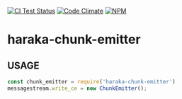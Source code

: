 [![CI Test Status][ci-img]][ci-url]
[![Code Climate][clim-img]][clim-url]
[![NPM][npm-img]][npm-url]

# haraka-chunk-emitter


## USAGE

```js
const chunk_emitter = require('haraka-chunk-emitter')
messagestream.write_ce = new ChunkEmitter();
```


<!-- leave these buried at the bottom of the document -->
[ci-img]: https://github.com/haraka/chunk-emitter/actions/workflows/ci.yml/badge.svg
[ci-url]: https://github.com/haraka/chunk-emitter/actions/workflows/ci.yml
[clim-img]: https://codeclimate.com/github/haraka/chunk-emitter/badges/gpa.svg
[clim-url]: https://codeclimate.com/github/haraka/chunk-emitter
[npm-img]: https://nodei.co/npm/chunk-emitter.png
[npm-url]: https://www.npmjs.com/package/chunk-emitter
